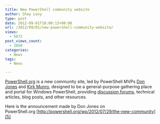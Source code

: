 ```yaml
---
title: New PowerShell community website
author: Shay Levy
type: post
date: 2012-09-01T18:00:13+00:00
url: /2012/09/01/new-powershell-community-website/
views:
  - 5672
post_views_count:
  - 1050
categories:
  - News
tags:
  - News

---
```

[PowerShell.org][1] is a new community site, led by PowerShell MVPs [Don Jones][2] and [Kirk Munro][3], designed to be a general-purpose gathering place and portal for Windows PowerShell, providing [discussion forums][4], technical articles, blog posts, and other resources.

Here is the announcement made by Don Jones on PowerShell.org [http://powershell.org/wp/2012/07/29/the-new-community][5]

[1]: http://powershell.org
[2]: http://donjones.com/
[3]: http://poshoholic.com/
[4]: http://powershell.org/forums/
[5]: http://powershell.org/wp/2012/07/29/the-new-community/